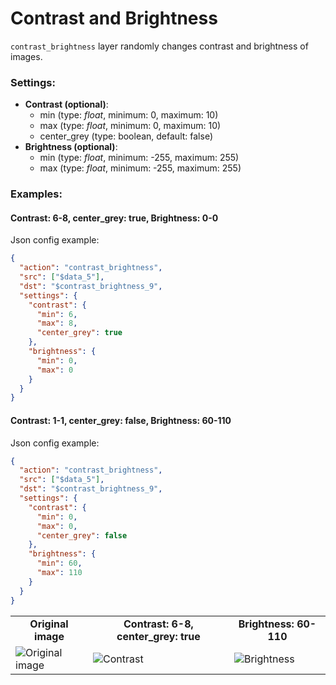 # Contrast and Brightness

`contrast_brightness` layer randomly changes contrast and brightness of images.

### Settings:

- **Contrast (optional)**:
  - min (type: _float_, minimum: 0, maximum: 10)
  - max (type: _float_, minimum: 0, maximum: 10)
  - center_grey (type: boolean, default: false)
- **Brightness (optional)**:
  - min (type: _float_, minimum: -255, maximum: 255)
  - max (type: _float_, minimum: -255, maximum: 255)

### Examples:

#### Contrast: 6-8, center_grey: true, Brightness: 0-0

Json config example:

```json
{
  "action": "contrast_brightness",
  "src": ["$data_5"],
  "dst": "$contrast_brightness_9",
  "settings": {
    "contrast": {
      "min": 6,
      "max": 8,
      "center_grey": true
    },
    "brightness": {
      "min": 0,
      "max": 0
    }
  }
}
```

#### Contrast: 1-1, center_grey: false, Brightness: 60-110

Json config example:

```json
{
  "action": "contrast_brightness",
  "src": ["$data_5"],
  "dst": "$contrast_brightness_9",
  "settings": {
    "contrast": {
      "min": 0,
      "max": 0,
      "center_grey": false
    },
    "brightness": {
      "min": 60,
      "max": 110
    }
  }
}
```

<table>
<tr>
<td style="text-align:center"><strong>Original image</strong></td>
<td style="text-align:center"><strong>Contrast: 6-8, center_grey: true</strong></td>
<td style="text-align:center"><strong>Brightness: 60-110</strong></td>
</tr>
<tr>
<td> <img src="https://github.com/supervisely-ecosystem/dtl-v2/assets/79905215/22476d1c-684b-4ce0-9675-ba5fc5b34370" alt="Original image" /> </td>
<td> <img src="https://github.com/supervisely-ecosystem/dtl-v2/assets/79905215/ab6a60d8-56ac-4012-b4b1-168ef201a41c" alt="Contrast" /> </td>
<td> <img src="https://github.com/supervisely-ecosystem/dtl-v2/assets/79905215/ff1afc6e-94cf-4a3b-a414-7e345ec44057" alt="Brightness" /> </td>
</tr>
</table>
